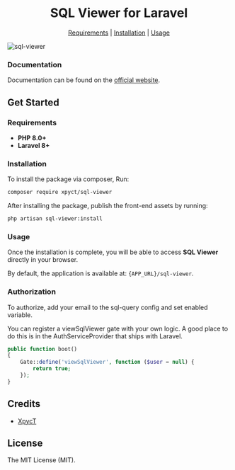 <div align="center">
    <p>
        <h1>SQL Viewer for Laravel</h1>
    </p>
</div>

<p align="center">
    <a href="#requirements">Requirements</a> |
    <a href="#installation">Installation</a> |
    <a href="#usage">Usage</a>
</p>

![sql-viewer](https://github.com/user-attachments/assets/5a7730a9-1cac-4b6c-a00d-6fa938a32d48)

### Documentation

Documentation can be found on the [official website](#).

## Get Started

### Requirements

- **PHP 8.0+**
- **Laravel 8+**

### Installation

To install the package via composer, Run:

```bash
composer require xpyct/sql-viewer
```

After installing the package, publish the front-end assets by running:

```bash
php artisan sql-viewer:install
```

### Usage

Once the installation is complete, you will be able to access **SQL Viewer** directly in your browser.

By default, the application is available at: `{APP_URL}/sql-viewer`.

### Authorization

To authorize, add your email to the sql-query config and set enabled variable.

You can register a viewSqlViewer gate with your own logic. A good place to do this is in the AuthServiceProvider that ships with Laravel.

```php
public function boot()
{
    Gate::define('viewSqlViewer', function ($user = null) {
        return true;
    });
}
```

## Credits

- [XpycT](https://github.com/XpycT)

## License

The MIT License (MIT).
